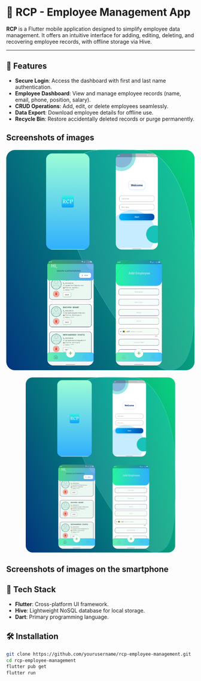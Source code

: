 # 📱 RCP - Employee Management App  

**RCP** is a Flutter mobile application designed to simplify employee data management. It offers an intuitive interface for adding, editing, deleting, and recovering employee records, with offline storage via Hive.  

---

## 🚀 Features  
- **Secure Login**: Access the dashboard with first and last name authentication.  
- **Employee Dashboard**: View and manage employee records (name, email, phone, position, salary).  
- **CRUD Operations**: Add, edit, or delete employees seamlessly.  
- **Data Export**: Download employee details for offline use.  
- **Recycle Bin**: Restore accidentally deleted records or purge permanently.

## Screenshots of images
![Texte alternatif](screenshot/deuxieme.png)
<div align="center">
  <img src="screenshot/deuxieme.png" alt="Dashboard" width="400"/>
</div>

## Screenshots of images on the smartphone


## 🧰 Tech Stack  
- **Flutter**: Cross-platform UI framework.  
- **Hive**: Lightweight NoSQL database for local storage.  
- **Dart**: Primary programming language.  

## 🛠 Installation  
```bash
git clone https://github.com/yourusername/rcp-employee-management.git
cd rcp-employee-management
flutter pub get
flutter run
